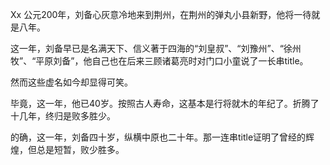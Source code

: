 Xx
公元200年，刘备心灰意冷地来到荆州，在荆州的弹丸小县新野，他将一待就是八年。

这一年，刘备早已是名满天下、信义著于四海的“刘皇叔”、“刘豫州”、“徐州牧”、“平原刘备”，他自己也在后来三顾诸葛亮时对门口小童说了一长串title。

然而这些虚名如今却显得可笑。

毕竟，这一年，他已40岁。按照古人寿命，这基本是行将就木的年纪了。折腾了十几年，终归是败多胜少。







的确，这一年，刘备四十岁，纵横中原也二十年。那一连串title证明了曾经的辉煌，但总是短暂，败少胜多。

